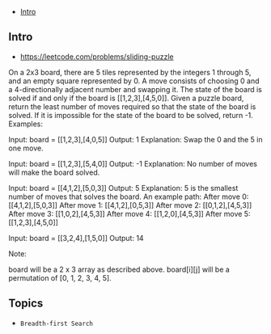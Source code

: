 - [Intro](#intro)

## Intro

- https://leetcode.com/problems/sliding-puzzle

On a 2x3 board, there are 5 tiles represented by the integers 1 through 5, and an empty square represented by 0.
A move consists of choosing 0 and a 4-directionally adjacent number and swapping it.
The state of the board is solved if and only if the board is [[1,2,3],[4,5,0]].
Given a puzzle board, return the least number of moves required so that the state of the board is solved. If it is impossible for the state of the board to be solved, return -1.
Examples:

Input: board = [[1,2,3],[4,0,5]]
Output: 1
Explanation: Swap the 0 and the 5 in one move.


Input: board = [[1,2,3],[5,4,0]]
Output: -1
Explanation: No number of moves will make the board solved.


Input: board = [[4,1,2],[5,0,3]]
Output: 5
Explanation: 5 is the smallest number of moves that solves the board.
An example path:
After move 0: [[4,1,2],[5,0,3]]
After move 1: [[4,1,2],[0,5,3]]
After move 2: [[0,1,2],[4,5,3]]
After move 3: [[1,0,2],[4,5,3]]
After move 4: [[1,2,0],[4,5,3]]
After move 5: [[1,2,3],[4,5,0]]


Input: board = [[3,2,4],[1,5,0]]
Output: 14

Note:

board will be a 2 x 3 array as described above.
board[i][j] will be a permutation of [0, 1, 2, 3, 4, 5].



## Topics

- `Breadth-first Search`


